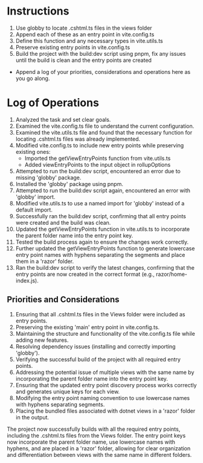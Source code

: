 # Instructions

1. Use globby to locate .cshtml.ts files in the views folder
2. Append each of these as an entry point in vite.config.ts
3. Define this function and any necessary types in vite.utils.ts
4. Preserve existing entry points in vite.config.ts
5. Build the project with the build:dev script using pnpm, fix any issues until the build is clean and the entry points are created

* Append a log of your priorities, considerations and operations here as you go along.

# Log of Operations

1. Analyzed the task and set clear goals.
2. Examined the vite.config.ts file to understand the current configuration.
3. Examined the vite.utils.ts file and found that the necessary function for locating .cshtml.ts files was already implemented.
4. Modified vite.config.ts to include new entry points while preserving existing ones:
   - Imported the getViewEntryPoints function from vite.utils.ts
   - Added viewEntryPoints to the input object in rollupOptions
5. Attempted to run the build:dev script, encountered an error due to missing 'globby' package.
6. Installed the 'globby' package using pnpm.
7. Attempted to run the build:dev script again, encountered an error with 'globby' import.
8. Modified vite.utils.ts to use a named import for 'globby' instead of a default import.
9. Successfully ran the build:dev script, confirming that all entry points were created and the build was clean.
10. Updated the getViewEntryPoints function in vite.utils.ts to incorporate the parent folder name into the entry point key.
11. Tested the build process again to ensure the changes work correctly.
12. Further updated the getViewEntryPoints function to generate lowercase entry point names with hyphens separating the segments and place them in a 'razor' folder.
13. Ran the build:dev script to verify the latest changes, confirming that the entry points are now created in the correct format (e.g., razor/home-index.js).

## Priorities and Considerations

1. Ensuring that all .cshtml.ts files in the Views folder were included as entry points.
2. Preserving the existing 'main' entry point in vite.config.ts.
3. Maintaining the structure and functionality of the vite.config.ts file while adding new features.
4. Resolving dependency issues (installing and correctly importing 'globby').
5. Verifying the successful build of the project with all required entry points.
6. Addressing the potential issue of multiple views with the same name by incorporating the parent folder name into the entry point key.
7. Ensuring that the updated entry point discovery process works correctly and generates unique keys for each view.
8. Modifying the entry point naming convention to use lowercase names with hyphens separating segments.
9. Placing the bundled files associated with dotnet views in a 'razor' folder in the output.

The project now successfully builds with all the required entry points, including the .cshtml.ts files from the Views folder. The entry point keys now incorporate the parent folder name, use lowercase names with hyphens, and are placed in a 'razor' folder, allowing for clear organization and differentiation between views with the same name in different folders.
